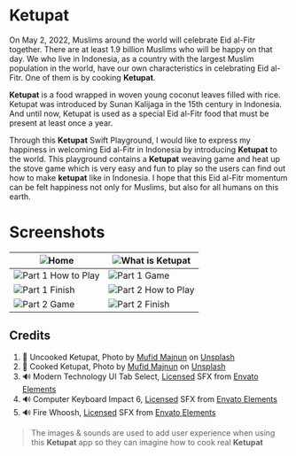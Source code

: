 # Ketupat

On May 2, 2022, Muslims around the world will celebrate Eid al-Fitr together. There are at least 1.9 billion Muslims who will be happy on that day. We who live in Indonesia, as a country with the largest Muslim population in the world, have our own characteristics in celebrating Eid al-Fitr. One of them is by cooking **Ketupat**.

**Ketupat** is a food wrapped in woven young coconut leaves filled with rice. Ketupat was introduced by Sunan Kalijaga in the 15th century in Indonesia. And until now, Ketupat is used as a special Eid al-Fitr food that must be present at least once a year.

Through this **Ketupat** Swift Playground, I would like to express my happiness in welcoming Eid al-Fitr in Indonesia by introducing **Ketupat** to the world. This playground contains a **Ketupat** weaving game and heat up the stove game which is very easy and fun to play so the users can find out how to make **ketupat** like in Indonesia. I hope that this Eid al-Fitr momentum can be felt happiness not only for Muslims, but also for all humans on this earth.

# Screenshots
|![Home](https://i.imgur.com/Yg9HPlv.png)  | ![What is Ketupat](https://i.imgur.com/B0s61iM.png) |
|--|--|
| ![Part 1 How to Play](https://i.imgur.com/MU4pOiI.png) | ![Part 1 Game](https://i.imgur.com/RJGu5Sv.png) |
| ![Part 1 Finish](https://i.imgur.com/l9NKShO.png) | ![Part 2 How to Play](https://i.imgur.com/UfS6mW4.png) |
| ![Part 2 Game](https://i.imgur.com/L1JVx1c.png) | ![Part 2 Finish](https://i.imgur.com/FyzuaLE.png) |




## Credits

 1. 📸 Uncooked Ketupat, Photo by [Mufid Majnun](https://unsplash.com/@mufidpwt?utm_source=unsplash&utm_medium=referral&utm_content=creditCopyText) on [Unsplash](https://unsplash.com/s/photos/ketupat?utm_source=unsplash&utm_medium=referral&utm_content=creditCopyText)
 2. 📸 Cooked Ketupat, Photo by [Mufid Majnun](https://unsplash.com/@mufidpwt?utm_source=unsplash&utm_medium=referral&utm_content=creditCopyText) on [Unsplash](https://unsplash.com/s/photos/ketupat?utm_source=unsplash&utm_medium=referral&utm_content=creditCopyText)
 3. 🔊  Modern Technology UI Tab Select, [Licensed](https://www.icloud.com/iclouddrive/0feo7XlylPMbj62M2qb0s8pjg#license_certificate_D6U8WH4KM5) SFX from [Envato Elements](https://elements.envato.com/)
 4. 🔊  Computer Keyboard Impact 6, [Licensed](https://www.icloud.com/iclouddrive/02fsKhQZJMloQEP5ilzvTkJLw#license_certificate_QL2JAS3PKB) SFX from [Envato Elements](https://elements.envato.com/)
 5.  🔊  Fire Whoosh, [Licensed](https://www.icloud.com/iclouddrive/070i-VukbnkF0C9o6GdGbUGYw#license_certificate_37RXPNA6EC) SFX from [Envato Elements](https://elements.envato.com/)

   

> The images & sounds are used to add user experience when using this **Ketupat** app so they can imagine how to cook real **Ketupat** 
